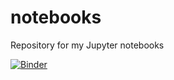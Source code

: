 # notebooks
Repository for my Jupyter notebooks

[![Binder](https://mybinder.org/badge_logo.svg)](https://mybinder.org/v2/gh/bgiacoma/notebooks/HEAD)
